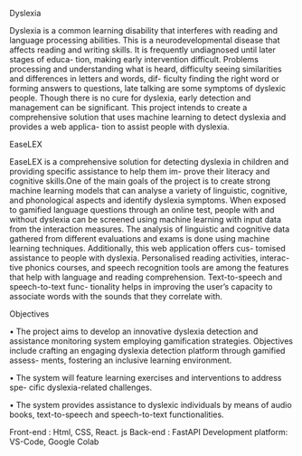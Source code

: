Dyslexia

Dyslexia is a common learning disability that interferes with reading and
language processing abilities. This is a neurodevelopmental disease that affects
reading and writing skills. It is frequently undiagnosed until later stages of educa-
tion, making early intervention difficult. Problems processing and understanding
what is heard, difficulty seeing similarities and differences in letters and words, dif-
ficulty finding the right word or forming answers to questions, late talking are some
symptoms of dyslexic people. Though there is no cure for dyslexia, early detection
and management can be significant. This project intends to create a comprehensive
solution that uses machine learning to detect dyslexia and provides a web applica-
tion to assist people with dyslexia.

EaseLEX

EaseLEX is a comprehensive solution for detecting dyslexia in children and providing specific assistance to help them im-
prove their literacy and cognitive skills.One of the main goals of the project is to create strong machine learning
models that can analyse a variety of linguistic, cognitive, and phonological aspects
and identify dyslexia symptoms. When exposed to gamified language questions
through an online test, people with and without dyslexia can be screened using
machine learning with input data from the interaction measures. The analysis of
linguistic and cognitive data gathered from different evaluations and exams is done
using machine learning techniques. Additionally, this web application offers cus-
tomised assistance to people with dyslexia. Personalised reading activities, interac-
tive phonics courses, and speech recognition tools are among the features that help
with language and reading comprehension. Text-to-speech and speech-to-text func-
tionality helps in improving the user’s capacity to associate words with the sounds
that they correlate with.

Objectives

• The project aims to develop an innovative dyslexia detection and assistance
monitoring system employing gamification strategies. Objectives include
crafting an engaging dyslexia detection platform through gamified assess-
ments, fostering an inclusive learning environment.

• The system will feature learning exercises and interventions to address spe-
cific dyslexia-related challenges.

• The system provides assistance to dyslexic individuals by means of audio
books, text-to-speech and speech-to-text functionalities.

Front-end :
   Html, CSS, React. js
Back-end :
    FastAPI
Development platform:
    VS-Code, Google Colab

    

 

